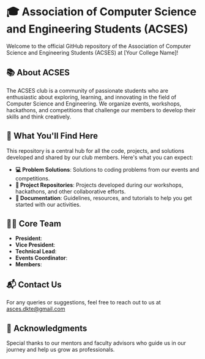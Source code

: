 

# 🎓 Association of Computer Science and Engineering Students (ACSES)

Welcome to the official GitHub repository of the Association of Computer Science and Engineering Students (ACSES) at [Your College Name]!

## 📚 About ACSES

The ACSES club is a community of passionate students who are enthusiastic about exploring, learning, and innovating in the field of Computer Science and Engineering. We organize events, workshops, hackathons, and competitions that challenge our members to develop their skills and think creatively.

## 🚀 What You'll Find Here

This repository is a central hub for all the code, projects, and solutions developed and shared by our club members. Here's what you can expect:

- **💻 Problem Solutions**: Solutions to coding problems from our events and competitions.
- **📂 Project Repositories**: Projects developed during our workshops, hackathons, and other collaborative efforts.
- **📝 Documentation**: Guidelines, resources, and tutorials to help you get started with our activities.

## 🧑‍💻 Core Team

- **President**: 
- **Vice President**:
- **Technical Lead**:
- **Events Coordinator**:
- **Members**: 

## 📬 Contact Us

For any queries or suggestions, feel free to reach out to us at asces.dkte@gmail.com

## 🌟 Acknowledgments

Special thanks to our mentors and faculty advisors who guide us in our journey and help us grow as professionals.
